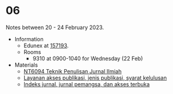 # 06
Notes between 20 - 24 February 2023.

- Information
  + Edunex at [157193](https://edunex.itb.ac.id/courses/47403/preview/157193).
  + Rooms
    - 9310 at 0900-1040 for Wednesday (22 Feb)
- Materials
  + [NT6094 Teknik Penulisan Jurnal Ilmiah](https://doi.org/10.5281/zenodo.7039627)
  + [Layanan akses publikasi, jenis publikasi, syarat kelulusan](https://doi.org/10.5281/zenodo.7058927)
  + [Indeks jurnal, jurnal pemangsa, dan akses terbuka](https://doi.org/10.5281/zenodo.7082128)
